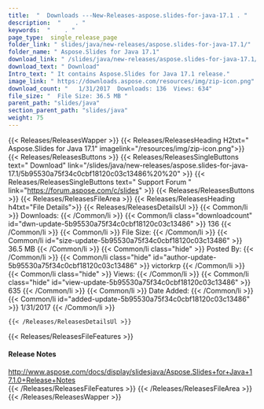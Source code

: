```yaml
---
title:  "  Downloads ---New-Releases-aspose.slides-for-java-17.1 . " 
description:  "    . " 
keywords:  "    . " 
page_type:  single_release_page
folder_link: " slides/java/new-releases/aspose.slides-for-java-17.1/"
folder_name: " Aspose.Slides for Java 17.1"
download_link: " /slides/java/new-releases/aspose.slides-for-java-17.1/5b95530a75f34c0cbf18120c03c13486"
download_text: " Download"
Intro_text: " It contains Aspose.Slides for Java 17.1 release."
image_link: " https://downloads.aspose.com/resources/img/zip-icon.png"
download_count: "   1/31/2017  Downloads: 136  Views: 634"
file_size: "  File Size: 36.5 MB "
parent_path: "slides/java"
section_parent_path: "slides/java"
weight: 75 
---
```


{{< Releases/ReleasesWapper >}}
  {{< Releases/ReleasesHeading H2txt=" Aspose.Slides for Java 17.1" imagelink="/resources/img/zip-icon.png">}}
  {{< Releases/ReleasesButtons >}}
    {{< Releases/ReleasesSingleButtons text=" Download" link="/slides/java/new-releases/aspose.slides-for-java-17.1/5b95530a75f34c0cbf18120c03c13486%20%20" >}}
    {{< Releases/ReleasesSingleButtons text=" Support Forum " link="https://forum.aspose.com/c/slides" >}}
  {{< Releases/ReleasesButtons >}}
  {{< Releases/ReleasesFileArea >}}
    {{< Releases/ReleasesHeading h4txt="File Details">}}
    {{< Releases/ReleasesDetailsUl >}}
            {{< Common/li  >}} Downloads: {{< /Common/li >}} 
      {{< Common/li class="downloadcount" id="dwn-update-5b95530a75f34c0cbf18120c03c13486" >}} 136 {{< /Common/li >}} 
      {{< Common/li  >}} File Size: {{< /Common/li >}} 
      {{< Common/li id="size-update-5b95530a75f34c0cbf18120c03c13486" >}} 36.5 MB {{< /Common/li >}} 
      {{< Common/li  class="hide" >}} Posted By: {{< /Common/li >}} 
      {{< Common/li class="hide" id="author-update-5b95530a75f34c0cbf18120c03c13486" >}} victorkrp {{< /Common/li >}} 
      {{< Common/li class="hide"  >}} Views: {{< /Common/li >}} 
      {{< Common/li class="hide" id="view-update-5b95530a75f34c0cbf18120c03c13486" >}} 635 {{< /Common/li >}} 
      {{< Common/li  >}} Date Added: {{< /Common/li >}} 
      {{< Common/li id="added-update-5b95530a75f34c0cbf18120c03c13486" >}} 1/31/2017 {{< /Common/li >}} 

    {{< /Releases/ReleasesDetailsUl >}}

  {{< Releases/ReleasesFileFeatures >}}
      <h4>Release Notes</h4><div><a href="http://www.aspose.com/docs/display/slidesjava/Aspose.Slides+for+Java+17.1.0+Release+Notes">http://www.aspose.com/docs/display/slidesjava/Aspose.Slides+for+Java+17.1.0+Release+Notes</a></div>
  {{< /Releases/ReleasesFileFeatures >}}
 {{< /Releases/ReleasesFileArea >}}
{{< /Releases/ReleasesWapper >}}


